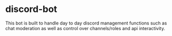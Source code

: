 # discord-bot
This bot is built to handle day to day discord management functions such as chat moderation as well as control over channels/roles and api interactivity.
